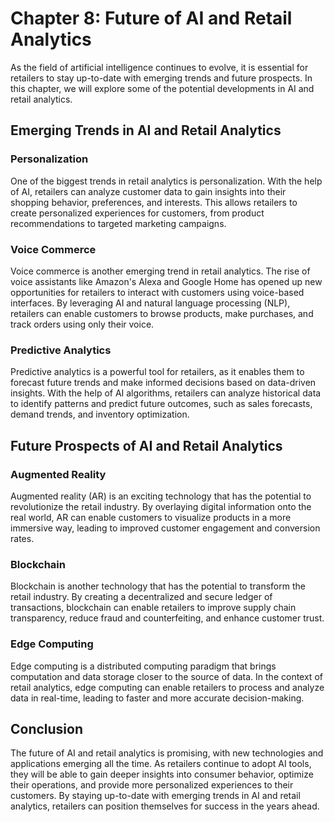 Chapter 8: Future of AI and Retail Analytics
============================================

As the field of artificial intelligence continues to evolve, it is essential for retailers to stay up-to-date with emerging trends and future prospects. In this chapter, we will explore some of the potential developments in AI and retail analytics.

Emerging Trends in AI and Retail Analytics
------------------------------------------

### Personalization

One of the biggest trends in retail analytics is personalization. With the help of AI, retailers can analyze customer data to gain insights into their shopping behavior, preferences, and interests. This allows retailers to create personalized experiences for customers, from product recommendations to targeted marketing campaigns.

### Voice Commerce

Voice commerce is another emerging trend in retail analytics. The rise of voice assistants like Amazon's Alexa and Google Home has opened up new opportunities for retailers to interact with customers using voice-based interfaces. By leveraging AI and natural language processing (NLP), retailers can enable customers to browse products, make purchases, and track orders using only their voice.

### Predictive Analytics

Predictive analytics is a powerful tool for retailers, as it enables them to forecast future trends and make informed decisions based on data-driven insights. With the help of AI algorithms, retailers can analyze historical data to identify patterns and predict future outcomes, such as sales forecasts, demand trends, and inventory optimization.

Future Prospects of AI and Retail Analytics
-------------------------------------------

### Augmented Reality

Augmented reality (AR) is an exciting technology that has the potential to revolutionize the retail industry. By overlaying digital information onto the real world, AR can enable customers to visualize products in a more immersive way, leading to improved customer engagement and conversion rates.

### Blockchain

Blockchain is another technology that has the potential to transform the retail industry. By creating a decentralized and secure ledger of transactions, blockchain can enable retailers to improve supply chain transparency, reduce fraud and counterfeiting, and enhance customer trust.

### Edge Computing

Edge computing is a distributed computing paradigm that brings computation and data storage closer to the source of data. In the context of retail analytics, edge computing can enable retailers to process and analyze data in real-time, leading to faster and more accurate decision-making.

Conclusion
----------

The future of AI and retail analytics is promising, with new technologies and applications emerging all the time. As retailers continue to adopt AI tools, they will be able to gain deeper insights into consumer behavior, optimize their operations, and provide more personalized experiences to their customers. By staying up-to-date with emerging trends in AI and retail analytics, retailers can position themselves for success in the years ahead.


